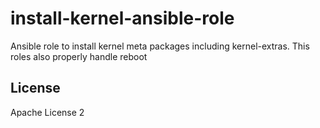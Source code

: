 # install-kernel-ansible-role

Ansible role to install kernel meta packages including kernel-extras.
This roles also properly handle reboot

License
-------

Apache License 2
